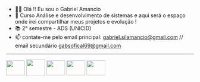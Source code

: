 - 🧔🏽 Olá !! Eu sou o Gabriel Amancio
- 🌱 Curso Análise e desenvolvimento de sistemas e aqui será o espaço onde irei compartilhar meus projetos e evolução !
- 📚 2° semestre - ADS (UNICID)
- 📫 contate-me pelo email principal: gabriel.silamancio@gmail.com // email secundário gabsofical69@gmail.com

<div style= "display: inline block">
<hr>
   <img align=center height="40" width="50" src="https://cdn.jsdelivr.net/gh/devicons/devicon/icons/css3/css3-original.svg" />
   <img align=center height="45" width="50" src="https://cdn.jsdelivr.net/gh/devicons/devicon/icons/html5/html5-original-wordmark.svg" />
   <img align=center height="40" width="50" src="https://cdn.jsdelivr.net/gh/devicons/devicon/icons/python/python-original.svg" />
   <img align=center height="40" width="50" src="https://cdn.jsdelivr.net/gh/devicons/devicon/icons/java/java-original.svg" />
   <img align=center height="40" width="50" src="https://cdn.jsdelivr.net/gh/devicons/devicon/icons/c/c-original.svg" />

          
</div>
